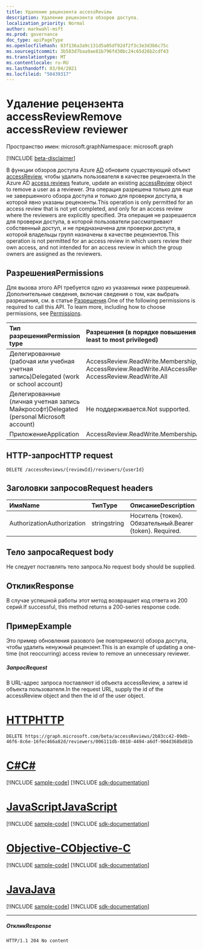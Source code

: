 ```yaml
---
title: Удаление рецензента accessReview
description: Удаление рецензента обзоров доступа.
localization_priority: Normal
author: markwahl-msft
ms.prod: governance
doc_type: apiPageType
ms.openlocfilehash: 83f136a3a9c131d5a05df92df2f3c3e3d3b6c75c
ms.sourcegitcommit: 3b583d7baa9ae81b796fd30bc24c65d26b2cdf43
ms.translationtype: MT
ms.contentlocale: ru-RU
ms.lasthandoff: 03/04/2021
ms.locfileid: "50439317"
---
```

# <a name="remove-accessreview-reviewer"></a><span data-ttu-id="56f8c-103">Удаление рецензента accessReview</span><span class="sxs-lookup"><span data-stu-id="56f8c-103">Remove accessReview reviewer</span></span>

<span data-ttu-id="56f8c-104">Пространство имен: microsoft.graph</span><span class="sxs-lookup"><span data-stu-id="56f8c-104">Namespace: microsoft.graph</span></span>

[!INCLUDE [beta-disclaimer](../../includes/beta-disclaimer.md)]

<span data-ttu-id="56f8c-105">В функции обзоров доступа Azure [AD](../resources/accessreviews-root.md) обновите существующий объект [accessReview,](../resources/accessreview.md) чтобы удалить пользователя в качестве рецензента.</span><span class="sxs-lookup"><span data-stu-id="56f8c-105">In the Azure AD [access reviews](../resources/accessreviews-root.md) feature, update an existing [accessReview](../resources/accessreview.md) object to remove a user as a reviewer.</span></span>  <span data-ttu-id="56f8c-106">Эта операция разрешена только для еще не завершенного обзора доступа и только для проверки доступа, в которой явно указаны рецензенты.</span><span class="sxs-lookup"><span data-stu-id="56f8c-106">This operation is only permitted for an access review that is not yet completed, and only for an access review where the reviewers are explicitly specified.</span></span> <span data-ttu-id="56f8c-107">Эта операция не разрешается для проверки доступа, в которой пользователи рассматривают собственный доступ, и не предназначена для проверки доступа, в которой владельцы групп назначены в качестве рецензентов.</span><span class="sxs-lookup"><span data-stu-id="56f8c-107">This operation is not permitted for an access review in which users review their own access, and not intended for an access review in which the group owners are assigned as the reviewers.</span></span> 


## <a name="permissions"></a><span data-ttu-id="56f8c-108">Разрешения</span><span class="sxs-lookup"><span data-stu-id="56f8c-108">Permissions</span></span>
<span data-ttu-id="56f8c-p102">Для вызова этого API требуется одно из указанных ниже разрешений. Дополнительные сведения, включая сведения о том, как выбрать разрешения, см. в статье [Разрешения](/graph/permissions-reference).</span><span class="sxs-lookup"><span data-stu-id="56f8c-p102">One of the following permissions is required to call this API. To learn more, including how to choose permissions, see [Permissions](/graph/permissions-reference).</span></span>

|<span data-ttu-id="56f8c-111">Тип разрешения</span><span class="sxs-lookup"><span data-stu-id="56f8c-111">Permission type</span></span>                        | <span data-ttu-id="56f8c-112">Разрешения (в порядке повышения привилегий)</span><span class="sxs-lookup"><span data-stu-id="56f8c-112">Permissions (from least to most privileged)</span></span>              |
|:--------------------------------------|:---------------------------------------------------------|
|<span data-ttu-id="56f8c-113">Делегированные (рабочая или учебная учетная запись)</span><span class="sxs-lookup"><span data-stu-id="56f8c-113">Delegated (work or school account)</span></span>     | <span data-ttu-id="56f8c-114">AccessReview.ReadWrite.Membership, AccessReview.ReadWrite.All</span><span class="sxs-lookup"><span data-stu-id="56f8c-114">AccessReview.ReadWrite.Membership, AccessReview.ReadWrite.All</span></span> |
|<span data-ttu-id="56f8c-115">Делегированные (личная учетная запись Майкрософт)</span><span class="sxs-lookup"><span data-stu-id="56f8c-115">Delegated (personal Microsoft account)</span></span> | <span data-ttu-id="56f8c-116">Не поддерживается.</span><span class="sxs-lookup"><span data-stu-id="56f8c-116">Not supported.</span></span> |
|<span data-ttu-id="56f8c-117">Приложение</span><span class="sxs-lookup"><span data-stu-id="56f8c-117">Application</span></span>                            | <span data-ttu-id="56f8c-118">AccessReview.ReadWrite.Membership</span><span class="sxs-lookup"><span data-stu-id="56f8c-118">AccessReview.ReadWrite.Membership</span></span> |

## <a name="http-request"></a><span data-ttu-id="56f8c-119">HTTP-запрос</span><span class="sxs-lookup"><span data-stu-id="56f8c-119">HTTP request</span></span>
<!-- { "blockType": "ignored" } -->
```http
DELETE /accessReviews/{reviewId}/reviewers/{userId}
```
## <a name="request-headers"></a><span data-ttu-id="56f8c-120">Заголовки запросов</span><span class="sxs-lookup"><span data-stu-id="56f8c-120">Request headers</span></span>
| <span data-ttu-id="56f8c-121">Имя</span><span class="sxs-lookup"><span data-stu-id="56f8c-121">Name</span></span>         | <span data-ttu-id="56f8c-122">Тип</span><span class="sxs-lookup"><span data-stu-id="56f8c-122">Type</span></span>        | <span data-ttu-id="56f8c-123">Описание</span><span class="sxs-lookup"><span data-stu-id="56f8c-123">Description</span></span> |
|:-------------|:------------|:------------|
| <span data-ttu-id="56f8c-124">Authorization</span><span class="sxs-lookup"><span data-stu-id="56f8c-124">Authorization</span></span> | <span data-ttu-id="56f8c-125">string</span><span class="sxs-lookup"><span data-stu-id="56f8c-125">string</span></span> | <span data-ttu-id="56f8c-p103">Носитель \{токен\}. Обязательный.</span><span class="sxs-lookup"><span data-stu-id="56f8c-p103">Bearer \{token\}. Required.</span></span> |

## <a name="request-body"></a><span data-ttu-id="56f8c-128">Тело запроса</span><span class="sxs-lookup"><span data-stu-id="56f8c-128">Request body</span></span>
<span data-ttu-id="56f8c-129">Не следует поставлять тело запроса.</span><span class="sxs-lookup"><span data-stu-id="56f8c-129">No request body should be supplied.</span></span>


## <a name="response"></a><span data-ttu-id="56f8c-130">Отклик</span><span class="sxs-lookup"><span data-stu-id="56f8c-130">Response</span></span>
<span data-ttu-id="56f8c-131">В случае успешной работы этот метод возвращает код ответа из 200 серий.</span><span class="sxs-lookup"><span data-stu-id="56f8c-131">If successful, this method returns a 200-series response code.</span></span>

## <a name="example"></a><span data-ttu-id="56f8c-132">Пример</span><span class="sxs-lookup"><span data-stu-id="56f8c-132">Example</span></span>

<span data-ttu-id="56f8c-133">Это пример обновления разового (не повторяемого) обзора доступа, чтобы удалить ненужный рецензент.</span><span class="sxs-lookup"><span data-stu-id="56f8c-133">This is an example of updating a one-time (not reoccurring) access review to remove an unnecessary reviewer.</span></span>


##### <a name="request"></a><span data-ttu-id="56f8c-134">Запрос</span><span class="sxs-lookup"><span data-stu-id="56f8c-134">Request</span></span>
<span data-ttu-id="56f8c-135">В URL-адрес запроса поставляют id объекта accessReview, а затем id объекта пользователя.</span><span class="sxs-lookup"><span data-stu-id="56f8c-135">In the request URL, supply the id of the accessReview object and then the id of the user object.</span></span>


# <a name="http"></a>[<span data-ttu-id="56f8c-136">HTTP</span><span class="sxs-lookup"><span data-stu-id="56f8c-136">HTTP</span></span>](#tab/http)
<!-- {
  "blockType": "request",
  "name": "remove_accessReview_reviewer"
}-->
```http
DELETE https://graph.microsoft.com/beta/accessReviews/2b83cc42-09db-46f6-8c6e-16fec466a82d/reviewers/006111db-0810-4494-a6df-904d368bd81b

```
# <a name="c"></a>[<span data-ttu-id="56f8c-137">C#</span><span class="sxs-lookup"><span data-stu-id="56f8c-137">C#</span></span>](#tab/csharp)
[!INCLUDE [sample-code](../includes/snippets/csharp/remove-accessreview-reviewer-csharp-snippets.md)]
[!INCLUDE [sdk-documentation](../includes/snippets/snippets-sdk-documentation-link.md)]

# <a name="javascript"></a>[<span data-ttu-id="56f8c-138">JavaScript</span><span class="sxs-lookup"><span data-stu-id="56f8c-138">JavaScript</span></span>](#tab/javascript)
[!INCLUDE [sample-code](../includes/snippets/javascript/remove-accessreview-reviewer-javascript-snippets.md)]
[!INCLUDE [sdk-documentation](../includes/snippets/snippets-sdk-documentation-link.md)]

# <a name="objective-c"></a>[<span data-ttu-id="56f8c-139">Objective-C</span><span class="sxs-lookup"><span data-stu-id="56f8c-139">Objective-C</span></span>](#tab/objc)
[!INCLUDE [sample-code](../includes/snippets/objc/remove-accessreview-reviewer-objc-snippets.md)]
[!INCLUDE [sdk-documentation](../includes/snippets/snippets-sdk-documentation-link.md)]

# <a name="java"></a>[<span data-ttu-id="56f8c-140">Java</span><span class="sxs-lookup"><span data-stu-id="56f8c-140">Java</span></span>](#tab/java)
[!INCLUDE [sample-code](../includes/snippets/java/remove-accessreview-reviewer-java-snippets.md)]
[!INCLUDE [sdk-documentation](../includes/snippets/snippets-sdk-documentation-link.md)]

---


##### <a name="response"></a><span data-ttu-id="56f8c-141">Отклик</span><span class="sxs-lookup"><span data-stu-id="56f8c-141">Response</span></span>
<!-- {
  "blockType": "response",
  "truncated": true
} -->
```http
HTTP/1.1 204 No content
```

<!--
{
  "type": "#page.annotation",
  "description": "Remove accessReview reviewer",
  "keywords": "",
  "section": "documentation",
  "tocPath": "",
  "suppressions": [
  ]
}
-->


